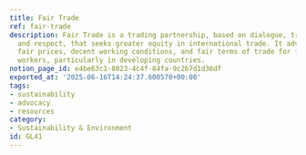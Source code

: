```yaml
---
title: Fair Trade
ref: fair-trade
description: Fair Trade is a trading partnership, based on dialogue, transparency,
  and respect, that seeks greater equity in international trade. It advocates for
  fair prices, decent working conditions, and fair terms of trade for farmers and
  workers, particularly in developing countries.
notion_page_id: e4be63c1-8023-4c4f-84fa-9c2b7d1d36df
exported_at: '2025-06-16T14:24:37.600570+00:00'
tags:
- sustainability
- advocacy
- resources
category:
- Sustainability & Environment
id: GL41
---
```


